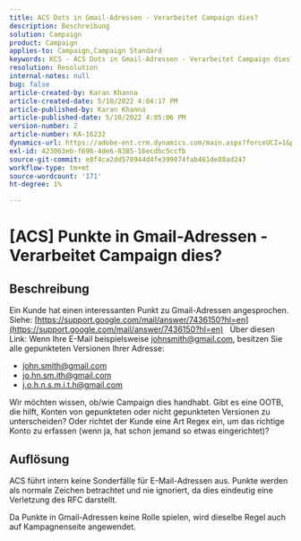 ```yaml
---
title: ACS Dots in Gmail-Adressen - Verarbeitet Campaign dies?
description: Beschreibung
solution: Campaign
product: Campaign
applies-to: Campaign,Campaign Standard
keywords: KCS - ACS Dots in Gmail-Adressen - Verarbeitet Campaign dies?
resolution: Resolution
internal-notes: null
bug: false
article-created-by: Karan Khanna
article-created-date: 5/10/2022 4:04:17 PM
article-published-by: Karan Khanna
article-published-date: 5/10/2022 4:05:06 PM
version-number: 2
article-number: KA-16232
dynamics-url: https://adobe-ent.crm.dynamics.com/main.aspx?forceUCI=1&pagetype=entityrecord&etn=knowledgearticle&id=c8bb31d2-7ad0-ec11-a7b5-00224809c556
exl-id: 423063eb-f696-4de6-8385-16ecdbc5ccfb
source-git-commit: e8f4ca2dd578944d4fe399074fab461de88ad247
workflow-type: tm+mt
source-wordcount: '171'
ht-degree: 1%

---
```


# [ACS] Punkte in Gmail-Adressen - Verarbeitet Campaign dies?

## Beschreibung


Ein Kunde hat einen interessanten Punkt zu Gmail-Adressen angesprochen. Siehe: [https://support.google.com/mail/answer/7436150?hl=en](https://support.google.com/mail/answer/7436150?hl=en)
 
Über diesen Link: Wenn Ihre E-Mail beispielsweise [johnsmith@gmail.com](mailto:johnsmith@gmail.com), besitzen Sie alle gepunkteten Versionen Ihrer Adresse:

- [john.smith@gmail.com](mailto:john.smith@gmail.com)
- [jo.hn.sm.ith@gmail.com](mailto:jo.hn.sm.ith@gmail.com)
- [j.o.h.n.s.m.i.t.h@gmail.com](mailto:j.o.h.n.s.m.i.t.h@gmail.com)


Wir möchten wissen, ob/wie Campaign dies handhabt. Gibt es eine OOTB, die hilft, Konten von gepunkteten oder nicht gepunkteten Versionen zu unterscheiden? Oder richtet der Kunde eine Art Regex ein, um das richtige Konto zu erfassen (wenn ja, hat schon jemand so etwas eingerichtet)?


## Auflösung


ACS führt intern keine Sonderfälle für E-Mail-Adressen aus. Punkte werden als normale Zeichen betrachtet und nie ignoriert, da dies eindeutig eine Verletzung des RFC darstellt.

Da Punkte in Gmail-Adressen keine Rolle spielen, wird dieselbe Regel auch auf Kampagnenseite angewendet.
